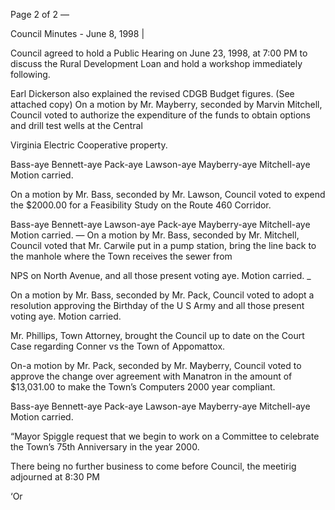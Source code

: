 Page 2 of 2 —

Council Minutes - June 8, 1998 |

Council agreed to hold a Public Hearing on June 23, 1998, at 7:00 PM to discuss the
Rural Development Loan and hold a workshop immediately following.

Earl Dickerson also explained the revised CDGB Budget figures. (See attached copy)
On a motion by Mr. Mayberry, seconded by Marvin Mitchell, Council voted to authorize
the expenditure of the funds to obtain options and drill test wells at the Central

Virginia Electric Cooperative property.

Bass-aye Bennett-aye Pack-aye Lawson-aye Mayberry-aye Mitchell-aye Motion carried.

On a motion by Mr. Bass, seconded by Mr. Lawson, Council voted to expend the
$2000.00 for a Feasibility Study on the Route 460 Corridor.

Bass-aye Bennett-aye Lawson-aye Pack-aye Mayberry-aye Mitchell-aye Motion carried. —
On a motion by Mr. Bass, seconded by Mr. Mitchell, Council voted that Mr. Carwile put in a
pump station, bring the line back to the manhole where the Town receives the sewer from

NPS on North Avenue, and all those present voting aye. Motion carried. _

On a motion by Mr. Bass, seconded by Mr. Pack, Council voted to adopt a resolution
approving the Birthday of the U S Army and all those present voting aye. Motion carried.

Mr. Phillips, Town Attorney, brought the Council up to date on the Court Case
regarding Conner vs the Town of Appomattox.

On-a motion by Mr. Pack, seconded by Mr. Mayberry, Council voted to approve
the change over agreement with Manatron in the amount of $13,031.00 to make the
Town’s Computers 2000 year compliant.

Bass-aye Bennett-aye Pack-aye Lawson-aye Mayberry-aye Mitchell-aye Motion carried.

“Mayor Spiggle request that we begin to work on a Committee to celebrate the
Town’s 75th Anniversary in the year 2000.

There being no further business to come before Council, the meetirig adjourned at
8:30 PM

‘Or

